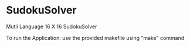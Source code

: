 # SudokuSolver
Mutli Language 16 X 16 SudokuSolver

To run the Application: use the provided makefile using "make" command